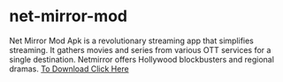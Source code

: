 # net-mirror-mod
Net Mirror Mod Apk is a revolutionary streaming app that simplifies streaming. It gathers movies and series from various OTT services for a single destination. Netmirror offers Hollywood blockbusters and regional dramas.
<a href="https://apkmodda.com/net-mirror-mod-apk/">To Download Click Here</a>
